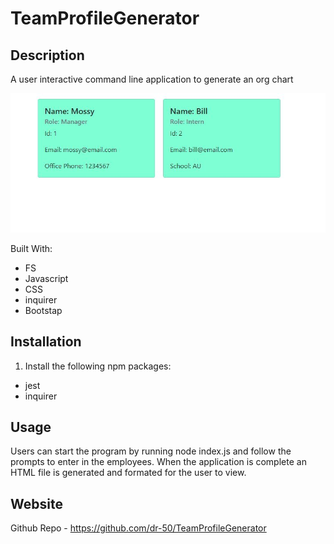 # TeamProfileGenerator

## Description
A user interactive command line application to generate an org chart

![screenshot](./assets/images/demo.JPG)

Built With:

* FS
* Javascript
* CSS
* inquirer
* Bootstap

## Installation
1. Install the following npm packages:
* jest
* inquirer

## Usage
Users can start the program by running node index.js and follow the prompts to enter in the employees. When the application is complete an HTML file is generated and formated for the user to view.

## Website
Github Repo - https://github.com/dr-50/TeamProfileGenerator
